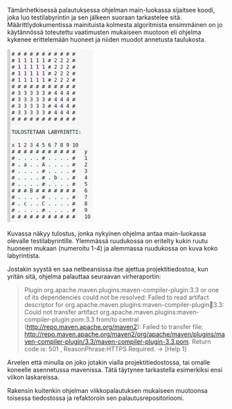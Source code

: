 <c>Tämänhetkisessä palautuksessa ohjelman main-luokassa sijaitsee koodi, joka luo testilabyrintin ja sen jälkeen suoraan
tarkastelee sitä. Määrittlydokumentissa mainituista kolmesta algoritmista ensimmäinen on jo käytännössä toteutettu
vaatimusten mukaiseen muotoon eli ohjelma kykenee erittelemään huoneet ja niiden muodot annetusta taulukosta.<c>


![Kuva 1](https://raw.githubusercontent.com/Hipsterisiili/Pakohuone/master/Ohjelman_syote_viikko2.png)

<c>Kuvassa näkyy tulostus, jonka nykyinen ohjelma antaa main-luokassa olevalle testilabyrintille. Ylemmässä
ruudukossa on eritelty kukin ruutu huoneen mukaan (numeroitu 1-4) ja alemmassa ruudukossa on kuva koko
labyrintista.<c>


<c>Jostakin syystä en saa netbeansissa itse ajettua projektitiedostoa, kun yritän sitä, ohjelma palauttaa seuraavan 
virheraportin:

>Plugin org.apache.maven.plugins:maven-compiler-plugin:3.3 or one of its dependencies could not be resolved: 
>Failed to read artifact descriptor for org.apache.maven.plugins:maven-compiler-plugin:jar:3.3: Could not 
>transfer artifact org.apache.maven.plugins:maven-compiler-plugin:pom:3.3 from/to central 
>(http://repo.maven.apache.org/maven2): Failed to transfer file: 
>http://repo.maven.apache.org/maven2/org/apache/maven/plugins/maven-compiler-plugin/3.3/maven-compiler-plugin-3.3.pom. 
>Return code is: 501 , ReasonPhrase:HTTPS Required. -> [Help 1]

Arvelen että minulla on joko jotakin vialla projektitiedostossa, tai omalle koneelle asennetussa mavenissa. Tätä täytynee
tarkastella esimerkiksi ensi viikon laskareissa. <c>

<c>Rakensin kuitenkin ohjelman viikkopalautuksen mukaiseen muotoonsa toisessa tiedostossa ja refaktoroin sen 
palautusrepositoriooni.<c>



